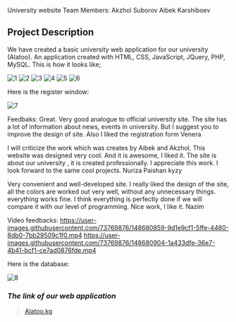   University website
Team Members:
Akzhol Suborov
Aibek Karshiboev

## Project Description

We have created a basic university web application for our university (Alatoo). An application created with HTML, CSS, JavaScript, JQuery, PHP, MySQL. This is how it looks like;

![1](https://user-images.githubusercontent.com/73769876/148434534-1425bb6e-c18c-4f88-82d4-c01cfadad983.png)
![2](https://user-images.githubusercontent.com/64955154/103049171-2bbdec00-45bb-11eb-8b6b-db2806b224a3.PNG)
![3](https://user-images.githubusercontent.com/64955154/103049235-63c52f00-45bb-11eb-8f8f-0e1d09bbd1ae.PNG)
![4](https://user-images.githubusercontent.com/64955154/103049269-848d8480-45bb-11eb-9036-73efe884cb67.PNG)
![5](https://user-images.githubusercontent.com/64955154/103049283-92430a00-45bb-11eb-951c-2b0537b1c607.PNG)
![6](https://user-images.githubusercontent.com/64955154/103049309-a8e96100-45bb-11eb-9958-6bf2c5c10b8e.PNG)

Here is the register window:

![7](https://user-images.githubusercontent.com/64955154/103049393-dafac300-45bb-11eb-8466-eabf48c7c2b9.PNG)

Feedbaks:
Great. Very good analogue to official university site. The site has a lot of information about news, events in university. But I suggest you to improve the design of site. Also I liked the registration form 
Venera

I will criticize the work which was creates by Aibek and Akzhol. This website was designed very cool. And it is awesome, I liked it. The site is about our university , it is created professionally.  I appreciate this work. I look forward to the same cool projects.
Nuriza Paishan kyzy

Very convenient and well-developed site.  I really liked the design of the site, all the colors are worked out very well, without any unnecessary things.  everything works fine.  I think everything is perfectly done if we will compare it with our level of programming.  Nice work, I like it.
Nazim

Video feedbacks:
https://user-images.githubusercontent.com/73769876/148680859-9d1e9cf1-5ffe-4480-8db0-7bb29509c1f0.mp4
https://user-images.githubusercontent.com/73769876/148680904-1a433dfe-36e7-4b41-bcf1-ce7ad0876fde.mp4


Here is the database:

![8]()

### ***The link of our web application***


> [Alatoo.kg]()
